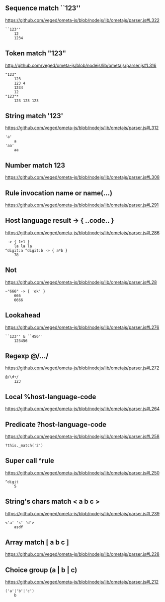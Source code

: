 ## Sequence match ``123''
<https://github.com/veged/ometa-js/blob/nodejs/lib/ometajs/parser.js#L322>

    ``123''
        12
        1234

## Token match "123"
<http://github.com/veged/ometa-js/blob/nodejs/lib/ometajs/parser.js#L316>

    "123"
        123
        123 4
        1234
        12
    "123"*
        123 123 123

## String match '123'
<https://github.com/veged/ometa-js/blob/nodejs/lib/ometajs/parser.js#L312>

    'a'
        a
    'aa'
        aa

## Number match 123
<https://github.com/veged/ometa-js/blob/nodejs/lib/ometajs/parser.js#L308>

## Rule invocation name or name(...)
<https://github.com/veged/ometa-js/blob/nodejs/lib/ometajs/parser.js#L291>

## Host language result -> { ..code.. }
<https://github.com/veged/ometa-js/blob/nodejs/lib/ometajs/parser.js#L286>

     -> { 1+1 }
        la la la
    ^digit:a ^digit:b -> { a*b }
        78

## Not
<https://github.com/veged/ometa-js/blob/nodejs/lib/ometajs/parser.js#L28>

    ~"666" -> { 'ok' }
        666
        6666

## Lookahead
<https://github.com/veged/ometa-js/blob/nodejs/lib/ometajs/parser.js#L276>

    ``123'' & ``456''
        123456

## Regexp @/.../
<https://github.com/veged/ometa-js/blob/nodejs/lib/ometajs/parser.js#L272>

    @/\d+/
        123

## Local %host-language-code
<https://github.com/veged/ometa-js/blob/nodejs/lib/ometajs/parser.js#L264>

## Predicate ?host-language-code
<https://github.com/veged/ometa-js/blob/nodejs/lib/ometajs/parser.js#L258>

    ?this._match('2')

## Super call ^rule
<https://github.com/veged/ometa-js/blob/nodejs/lib/ometajs/parser.js#L250>

    ^digit
        5

## String's chars match < a b c >
<https://github.com/veged/ometa-js/blob/nodejs/lib/ometajs/parser.js#L239>

    <'a' 's' 'd'>
        asdf

## Array match [ a b c ]
<https://github.com/veged/ometa-js/blob/nodejs/lib/ometajs/parser.js#L228>

## Choice group (a | b | c)
<https://github.com/veged/ometa-js/blob/nodejs/lib/ometajs/parser.js#L212>

    ('a'|'b'|'c')
        b
